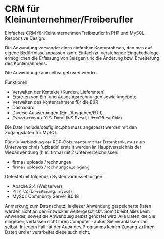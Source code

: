 # CRM für Kleinunternehmer/Freiberufler
Einfaches CRM für Kleinunternehmer/Freiberufler in PHP und MySQL. Responsive Design. 

Die Anwendung verwendet einen einfachen Kontenrahmen, den man auf eigene Bedürfnisse anpassen kann. Einfach zu verstehende Eingabedialoge ermöglichen die Erfassung von Belegen und die Änderung bzw. Erweiterung des Kontenrahmens.

Die Anwendung kann selbst gehostet werden.

Funktionen:
- Verwalten der Kontakte (Kunden, Lieferanten)
- Erstellen von Ein- und Ausgangsrechnungen sowie Angebote
- Verwalten des Kontenrahmens für die EÜR
- Dashboard
- Diverse Auswertungen (Ein-/Ausgaben/EÜR)
- Exportieren als XLS-Datei (MS Excel, LibreOffice Calc)

Die Datei include/config.inc.php muss angepasst werden mit den Zugangsdaten für MySQL.

Für die Verbindung der PDF-Dokumente mit der Datenbank, muss ein Unterverzeichnis 'uploads' erstellt werden im Hauptverzeichnis der Webanwendung (hier: firma) mit 2 Unterverzeichnissen:
- firma / uploads / rechnungen
- firma / uploads / rechnungen_eingang

Getestet mit folgenden Systemvoraussetzungen:
- Apache 2.4 (Webserver)
- PHP 7.2 (Erweiterung: mysqli)
- MySQL Community Server 8.0.18 

Anmerkung zum Datenschutz:
In dieser Anwendung gespeicherte Daten werden nicht an den Entwickler weitergeschickt. 
Somit bleibt alles beim Anwender, soweit die Anwendung selbst gehostet wird. Alle Daten, die Sie eingeben, verlassen nicht Ihren Computer - außer Sie veranlassen das selbst. In jedem Fall hat der Autor des Programms keinen Zugang zu Ihren Daten und er verarbeitet diese auch nicht.
